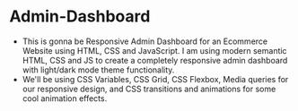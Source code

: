 <h1> Admin-Dashboard </h1>
<ul type=bullet>
<li> This is gonna be Responsive Admin Dashboard for an Ecommerce Website using HTML, CSS and JavaScript. I am using modern semantic HTML, CSS and JS to create a completely responsive admin dashboard with light/dark mode theme functionality.</li>
<li> We'll be using CSS Variables, CSS Grid, CSS Flexbox, Media queries for our responsive design, and CSS  transitions and animations for some cool animation effects.</li>
